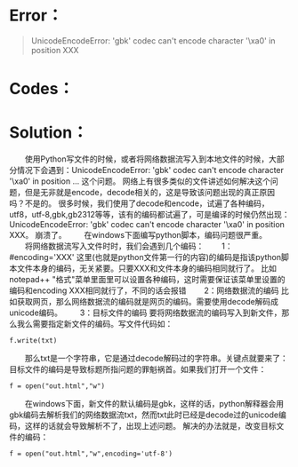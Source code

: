 # Error： #
> UnicodeEncodeError: 'gbk' codec can't encode character '\xa0' in position XXX


# Codes： #

# Solution： #

 　　使用Python写文件的时候，或者将网络数据流写入到本地文件的时候，大部分情况下会遇到：UnicodeEncodeError: 'gbk' codec can't encode character '\xa0' in position ... 这个问题。 网络上有很多类似的文件讲述如何解决这个问题，但是无非就是encode，decode相关的，这是导致该问题出现的真正原因吗？不是的。 很多时候，我们使用了decode和encode，试遍了各种编码，utf8，utf-8,gbk,gb2312等等，该有的编码都试遍了，可是编译的时候仍然出现： UnicodeEncodeError: 'gbk' codec can't encode character '\xa0' in position XXX。 崩溃了。
 　　在windows下面编写python脚本，编码问题很严重。
 　　将网络数据流写入文件时时，我们会遇到几个编码：
 　　1： #encoding='XXX' 这里(也就是python文件第一行的内容)的编码是指该python脚本文件本身的编码，无关紧要。只要XXX和文件本身的编码相同就行了。 比如notepad++ "格式"菜单里面里可以设置各种编码，这时需要保证该菜单里设置的编码和encoding XXX相同就行了，不同的话会报错
 　　2：网络数据流的编码 比如获取网页，那么网络数据流的编码就是网页的编码。需要使用decode解码成unicode编码。
 　　3：目标文件的编码 要将网络数据流的编码写入到新文件，那么我么需要指定新文件的编码。写文件代码如：

    f.write(txt)
　　那么txt是一个字符串，它是通过decode解码过的字符串。关键点就要来了：目标文件的编码是导致标题所指问题的罪魁祸首。如果我们打开一个文件：
    
    f = open("out.html","w") 
　　在windows下面，新文件的默认编码是gbk，这样的话，python解释器会用gbk编码去解析我们的网络数据流txt，然而txt此时已经是decode过的unicode编码，这样的话就会导致解析不了，出现上述问题。 解决的办法就是，改变目标文件的编码：

    f = open("out.html","w",encoding='utf-8')
